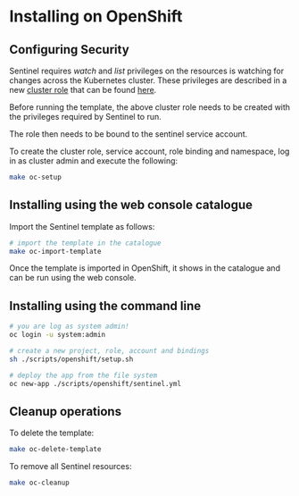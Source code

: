 # Installing on OpenShift

## Configuring Security

Sentinel requires *watch* and *list* privileges on the resources is watching for changes across the Kubernetes cluster. These privileges are described in a new [cluster role](https://kubernetes.io/docs/reference/access-authn-authz/rbac/#role-and-clusterrole) that can be found [here](cluster_role.yaml).

Before running the template, the above cluster role needs to be created with the privileges required by Sentinel to run.

The role then needs to be bound to the sentinel service account.

To create the cluster role, service account, role binding and namespace, log in as cluster admin and execute the following:

```bash
make oc-setup
```

## Installing using the web console catalogue
 
Import the Sentinel template as follows:

```bash
# import the template in the catalogue
make oc-import-template
```
Once the template is imported in OpenShift, it shows in the catalogue and can be run using the web console.

## Installing using the  command line

```bash
# you are log as system admin!
oc login -u system:admin

# create a new project, role, account and bindings
sh ./scripts/openshift/setup.sh

# deploy the app from the file system
oc new-app ./scripts/openshift/sentinel.yml
```

## Cleanup operations

To delete the template:
```bash
make oc-delete-template
```

To remove all Sentinel resources:
```bash
make oc-cleanup
```
